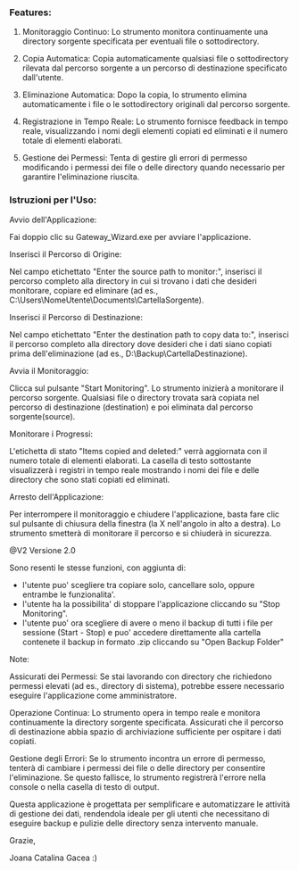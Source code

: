 ### Features:

1. Monitoraggio Continuo: 
Lo strumento monitora continuamente una directory sorgente specificata per eventuali file o sottodirectory.

2. Copia Automatica: 
Copia automaticamente qualsiasi file o sottodirectory rilevata dal percorso sorgente a un percorso di destinazione specificato dall'utente.

3. Eliminazione Automatica: 
Dopo la copia, lo strumento elimina automaticamente i file o le sottodirectory originali dal percorso sorgente.

4. Registrazione in Tempo Reale: 
Lo strumento fornisce feedback in tempo reale, visualizzando i nomi degli elementi copiati ed eliminati e il numero totale di elementi elaborati.

5. Gestione dei Permessi: 
Tenta di gestire gli errori di permesso modificando i permessi dei file o delle directory quando necessario per garantire l'eliminazione riuscita.


### Istruzioni per l'Uso:

Avvio dell'Applicazione:

Fai doppio clic su Gateway_Wizard.exe per avviare l'applicazione.



Inserisci il Percorso di Origine:

Nel campo etichettato "Enter the source path to monitor:", inserisci il percorso completo alla directory in cui si trovano i dati che desideri monitorare, copiare ed eliminare (ad es., C:\Users\NomeUtente\Documents\CartellaSorgente).



Inserisci il Percorso di Destinazione:

Nel campo etichettato "Enter the destination path to copy data to:", inserisci il percorso completo alla directory dove desideri che i dati siano copiati prima dell'eliminazione (ad es., D:\Backup\CartellaDestinazione).



Avvia il Monitoraggio:

Clicca sul pulsante "Start Monitoring". 
Lo strumento inizierà a monitorare il percorso sorgente. 
Qualsiasi file o directory trovata sarà copiata nel percorso di destinazione (destination) e poi eliminata dal percorso sorgente(source).



Monitorare i Progressi:

L'etichetta di stato "Items copied and deleted:" verrà aggiornata con il numero totale di elementi elaborati.
La casella di testo sottostante visualizzerà i registri in tempo reale mostrando i nomi dei file e delle directory che sono stati copiati ed eliminati.



Arresto dell'Applicazione:

Per interrompere il monitoraggio e chiudere l'applicazione, basta fare clic sul pulsante di chiusura della finestra (la X nell'angolo in alto a destra). Lo strumento smetterà di monitorare il percorso e si chiuderà in sicurezza.



@V2 Versione 2.0

Sono resenti le stesse funzioni, con aggiunta di:
+ l'utente puo' scegliere tra copiare solo, cancellare solo, oppure entrambe le funzionalita'.
+ l'utente ha la possibilita' di stoppare l'applicazione cliccando su "Stop Monitoring".
+ l'utente puo' ora scegliere di avere o meno il backup di tutti i file per sessione (Start - Stop) e puo' accedere direttamente alla cartella contenete il backup in formato .zip cliccando su "Open Backup Folder"


Note:

Assicurati dei Permessi:
Se stai lavorando con directory che richiedono permessi elevati (ad es., directory di sistema), potrebbe essere necessario eseguire l'applicazione come amministratore.

Operazione Continua: 
Lo strumento opera in tempo reale e monitora continuamente la directory sorgente specificata. Assicurati che il percorso di destinazione abbia spazio di archiviazione sufficiente per ospitare i dati copiati.

Gestione degli Errori: 
Se lo strumento incontra un errore di permesso, tenterà di cambiare i permessi dei file o delle directory per consentire l'eliminazione. Se questo fallisce, lo strumento registrerà l'errore nella console o nella casella di testo di output.


Questa applicazione è progettata per semplificare e automatizzare le attività di gestione dei dati, rendendola ideale per gli utenti che necessitano di eseguire backup e pulizie delle directory senza intervento manuale.


Grazie,

Joana Catalina Gacea :)